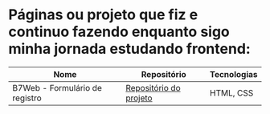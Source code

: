# Páginas ou projeto que fiz e continuo fazendo enquanto sigo minha jornada estudando frontend:

|Nome|Repositório|Tecnologias |
|---|---|---|
| B7Web - Formulário de registro |[Repositório do projeto](https://github.com/carlos6abriel/estudando-frontend/tree/072f0426beb888f0cfe3feb200ae3dfa5f43532b/B7Web%20-%20Formul%C3%A1rio%20de%20registro)| HTML, CSS |
